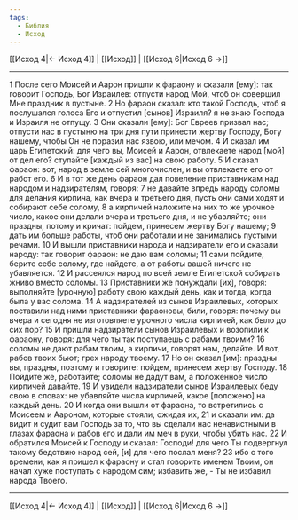```yaml
---
tags:
  - Библия
  - Исход
---
```

[[Исход 4|← Исход 4]] | [[Исход]] | [[Исход 6|Исход 6 →]]

---
1 После сего Моисей и Аарон пришли к фараону и сказали [ему]: так говорит Господь, Бог Израилев: отпусти народ Мой, чтоб он совершил Мне праздник в пустыне.
2 Но фараон сказал: кто такой Господь, чтоб я послушался голоса Его и отпустил [сынов] Израиля? я не знаю Господа и Израиля не отпущу.
3 Они сказали [ему]: Бог Евреев призвал нас; отпусти нас в пустыню на три дня пути принести жертву Господу, Богу нашему, чтобы Он не поразил нас язвою, или мечом.
4 И сказал им царь Египетский: для чего вы, Моисей и Аарон, отвлекаете народ [мой] от дел его? ступайте [каждый из вас] на свою работу.
5 И сказал фараон: вот, народ в земле сей многочислен, и вы отвлекаете его от работ его.
6 И в тот же день фараон дал повеление приставникам над народом и надзирателям, говоря:
7 не давайте впредь народу соломы для делания кирпича, как вчера и третьего дня, пусть они сами ходят и собирают себе солому,
8 а кирпичей наложите на них то же урочное число, какое они делали вчера и третьего дня, и не убавляйте; они праздны, потому и кричат: пойдем, принесем жертву Богу нашему;
9 дать им больше работы, чтоб они работали и не занимались пустыми речами.
10 И вышли приставники народа и надзиратели его и сказали народу: так говорит фараон: не даю вам соломы;
11 сами пойдите, берите себе солому, где найдете, а от работы вашей ничего не убавляется.
12 И рассеялся народ по всей земле Египетской собирать жниво вместо соломы.
13 Приставники же понуждали [их], говоря: выполняйте [урочную] работу свою каждый день, как и тогда, когда была у вас солома.
14 А надзирателей из сынов Израилевых, которых поставили над ними приставники фараоновы, били, говоря: почему вы вчера и сегодня не изготовляете урочного числа кирпичей, как было до сих пор?
15 И пришли надзиратели сынов Израилевых и возопили к фараону, говоря: для чего ты так поступаешь с рабами твоими?
16 соломы не дают рабам твоим, а кирпичи, говорят нам, делайте. И вот, рабов твоих бьют; грех народу твоему.
17 Но он сказал [им]: праздны вы, праздны, поэтому и говорите: пойдем, принесем жертву Господу.
18 Пойдите же, работайте; соломы не дадут вам, а положенное число кирпичей давайте.
19 И увидели надзиратели сынов Израилевых беду свою в словах: не убавляйте числа кирпичей, какое [положено] на каждый день.
20 И когда они вышли от фараона, то встретились с Моисеем и Аароном, которые стояли, ожидая их,
21 и сказали им: да видит и судит вам Господь за то, что вы сделали нас ненавистными в глазах фараона и рабов его и дали им меч в руки, чтобы убить нас.
22 И обратился Моисей к Господу и сказал: Господи! для чего Ты подвергнул такому бедствию народ сей, [и] для чего послал меня?
23 ибо с того времени, как я пришел к фараону и стал говорить именем Твоим, он начал хуже поступать с народом сим; избавить же, - Ты не избавил народа Твоего.

---
[[Исход 4|← Исход 4]] | [[Исход]] | [[Исход 6|Исход 6 →]]